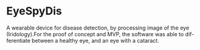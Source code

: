 # EyeSpyDis
A wearable device for disease detection, by processing image of the eye (Iridology).For the proof of concept and MVP, the software was able to dif- ferentiate between a healthy eye, and an eye with a cataract.
